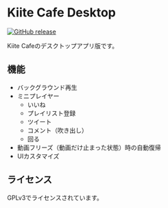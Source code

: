 # Kiite Cafe Desktop
[![GitHub release](https://img.shields.io/github/v/release/sevenc-nanashi/kiitecafe-desktop?label=Release)](https://github.com/sevenc-nanashi/kiitecafe-desktop/releases/latest)  

Kiite Cafeのデスクトップアプリ版です。

## 機能

- バックグラウンド再生
- ミニプレイヤー
  - いいね
  - プレイリスト登録
  - ツイート
  - コメント（吹き出し）
  - 回る
- 動画フリーズ（動画だけ止まった状態）時の自動復帰
- UIカスタマイズ

## ライセンス

GPLv3でライセンスされています。

